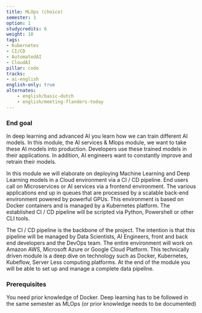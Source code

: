 ```yaml
---
title: MLOps (choice)
semester: 1
option: 1
studycredits: 6
weight: 10
tags:
- Kubernetes
- CI/CD
- AutomatedAI
- CloudAI
pillar: code
tracks:
- ai-english
english-only: true
alternates:
    - english/basic-dutch
    - english/meeting-flanders-today
---
```


### End goal

In deep learning and advanced AI you learn how we can train different AI models. In this module, the AI services & Mlops module, we want to take these AI models into production. Developers use these trained models in their applications. In addition, AI engineers want to constantly improve and retrain their models.

In this module we will elaborate on deploying Machine Learning and Deep Learning models in a Cloud environment via a CI / CD pipeline. End users call on Microservices or AI services via a frontend environment. The various applications end up in queues that are processed by a scalable back-end environment powered by powerful GPUs. This environment is based on Docker containers and is managed by a Kubernetes platform. The established CI / CD pipeline will be scripted via Python, Powershell or other CLI tools.

The CI / CD pipeline is the backbone of the project. The intention is that this pipeline will be managed by Data Scientists, AI Engineers, front and back end developers and the DevOps team. The entire environment will work on Amazon AWS, Microsoft Azure or Google Cloud Platform. This technically driven module is a deep dive on technology such as Docker, Kubernetes, Kubeflow, Server Less computing platforms. At the end of the module you will be able to set up and manage a complete data pipeline.

### Prerequisites

You need prior knowledge of Docker. Deep learning has to be followed in the same semester as MLOps (or prior knowledge needs to be documented)